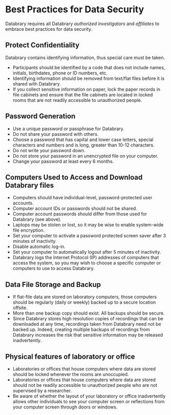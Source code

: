 # Best Practices for Data Security

Databrary requires all Databrary *authorized investigators* and *affiliates* to embrace best practices for data security. 

## Protect Confidentiality ##

Databrary contains identifying information, thus special care must be taken.

- Participants should be identified by a code that does not include names, initials, birthdates, phone or ID numbers, etc.
- Identifying information should be removed from text/flat files before it is shared with Databrary. 
- If you collect sensitive information on paper, lock the paper records in file cabinets and ensure that the file cabinets are located in locked rooms that are not readily accessible to unauthorized people.

## Password Generation

- Use a unique password or passphrase for Databrary.
- Do not share your password with others.
- Choose a password that has capital and lower case letters, special characters and numbers and is long, greater than 10-12 characters.
- Do not write your password down.
- Do not store your password in an unencrypted file on your computer.
- Change your password at least every 6 months.

## Computers Used to Access and Download Databrary files

- Computers should have individual-level, password-protected user accounts.
- Computer account IDs or passwords should not be shared.
- Computer account passwords should differ from those used for Databrary (see above).
- Laptops may be stolen or lost, so it may be wise to enable system-wide file encryption.
- Set your computer to activate a password protected screen saver after 3 minutes of inactivity.
- Disable automatic log-in.
- Set your computer to automatically logout after 5 minutes of inactivity.
- Databrary logs the Internet Protocol (IP) addresses of computers that access the system, so you may wish to choose a specific computer or computers to use to access Databrary.

## Data File Storage and Backup

- If flat-file data are stored on laboratory computers, those computers should be regularly (daily or weekly) backed up to a secure location offsite.
- More than one backup copy should exist. All backups should be secure.
- Since Databrary stores high resolution copies of recordings that can be downloaded at any time, recordings taken from Databrary need not be backed up. Indeed, creating multiple backups of recordings from Databrary increases the risk that sensitive information may be released inadvertently.

## Physical features of laboratory or office

- Laboratories or offices that house computers where data are stored should be locked whenever the rooms are unoccupied.
- Laboratories or offices that house computers where data are stored should not be readily accessible to unauthorized people who are not supervised by a researcher.
- Be aware of whether the layout of your laboratory or office inadvertently allows other individuals to see your computer screen or reflections from your computer screen through doors or windows.